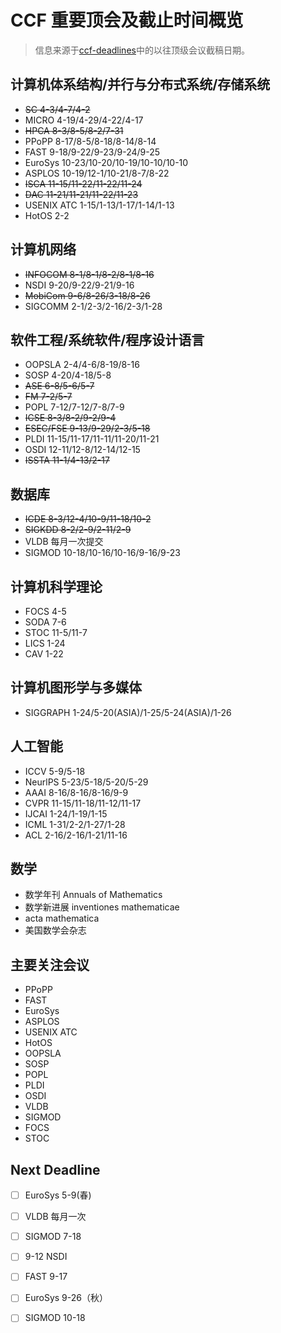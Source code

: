 # CCF 重要顶会及截止时间概览


<!--more-->

> 信息来源于[ccf-deadlines](https://ccfddl.com/)中的以往顶级会议截稿日期。

## 计算机体系结构/并行与分布式系统/存储系统

- ~~SC 4-3/4-7/4-2~~
- MICRO 4-19/4-29/4-22/4-17
- ~~HPCA 8-3/8-5/8-2/7-31~~
- PPoPP 8-17/8-5/8-18/8-14/8-14
- FAST 9-18/9-22/9-23/9-24/9-25
- EuroSys 10-23/10-20/10-19/10-10/10-10
- ASPLOS 10-19/12-1/10-21/8-7/8-22
- ~~ISCA 11-15/11-22/11-22/11-24~~
- ~~DAC 11-21/11-21/11-22/11-23~~
- USENIX ATC 1-15/1-13/1-17/1-14/1-13
- HotOS 2-2

## 计算机网络

- ~~INFOCOM 8-1/8-1/8-2/8-1/8-16~~
- NSDI 9-20/9-22/9-21/9-16
- ~~MobiCom 9-6/8-26/3-18/8-26~~
- SIGCOMM 2-1/2-3/2-16/2-3/1-28

## 软件工程/系统软件/程序设计语言

- OOPSLA 2-4/4-6/8-19/8-16
- SOSP 4-20/4-18/5-8
- ~~ASE 6-8/5-6/5-7~~
- ~~FM 7-2/5-7~~
- POPL 7-12/7-12/7-8/7-9
- ~~ICSE 8-3/8-2/9-2/9-4~~
- ~~ESEC/FSE 9-13/9-29/2-3/5-18~~
- PLDI 11-15/11-17/11-11/11-20/11-21
- OSDI 12-11/12-8/12-14/12-15
- ~~ISSTA 11-1/4-13/2-17~~

## 数据库

- ~~ICDE 8-3/12-4/10-9/11-18/10-2~~
- ~~SIGKDD 8-2/2-9/2-11/2-9~~
- VLDB 每月一次提交
- SIGMOD 10-18/10-16/10-16/9-16/9-23

## 计算机科学理论

- FOCS 4-5
- SODA 7-6
- STOC 11-5/11-7
- LICS 1-24
- CAV 1-22

## 计算机图形学与多媒体

- SIGGRAPH 1-24/5-20(ASIA)/1-25/5-24(ASIA)/1-26

## 人工智能

- ICCV 5-9/5-18
- NeurlPS 5-23/5-18/5-20/5-29
- AAAI 8-16/8-16/8-16/9-9
- CVPR 11-15/11-18/11-12/11-17
- IJCAI 1-24/1-19/1-15
- ICML 1-31/2-2/1-27/1-28
- ACL 2-16/2-16/1-21/11-16

## 数学

- 数学年刊 Annuals of Mathematics
- 数学新进展 inventiones mathematicae
- acta mathematica
- 美国数学会杂志

## 主要关注会议

- PPoPP
- FAST
- EuroSys
- ASPLOS
- USENIX ATC
- HotOS
- OOPSLA
- SOSP
- POPL
- PLDI
- OSDI
- VLDB
- SIGMOD
- FOCS
- STOC

## Next Deadline

- [ ] EuroSys 5-9(春)
- [ ] VLDB 每月一次
- [ ] SIGMOD 7-18
- [ ] 9-12 NSDI
- [ ] FAST 9-17
- [ ] EuroSys 9-26（秋）
- [ ] SIGMOD 10-18

